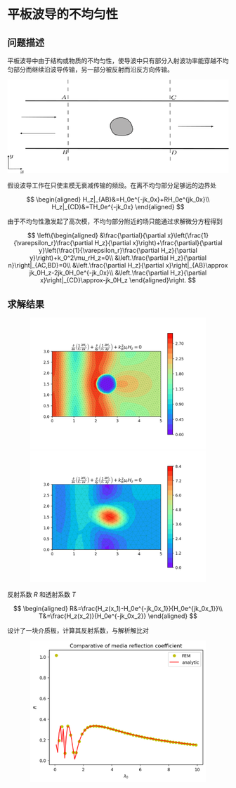 # 平板波导的不均匀性

## 问题描述

平板波导中由于结构或物质的不均匀性，使导波中只有部分入射波功率能穿越不均匀部分而继续沿波导传输，另一部分被反射而沿反方向传输。

<center>
    <img src="./images/平板波导散射.png" width=600>
</center>

假设波导工作在只使主模无衰减传输的频段。在离不均匀部分足够远的边界处

$$
\begin{aligned}
    H_z|_{AB}&=H_0e^{-jk_0x}+RH_0e^{jk_0x}\\
    H_z|_{CD}&=TH_0e^{-jk_0x}
\end{aligned}
$$

由于不均匀性激发起了高次模，不均匀部分附近的场只能通过求解微分方程得到

$$
\left\{\begin{aligned}
    &\frac{\partial}{\partial x}\left(\frac{1}{\varepsilon_r}\frac{\partial H_z}{\partial x}\right)+\frac{\partial}{\partial y}\left(\frac{1}{\varepsilon_r}\frac{\partial H_z}{\partial y}\right)+k_0^2\mu_rH_z=0\\
    &\left.\frac{\partial H_z}{\partial n}\right|_{AC,BD}=0\\
    &\left.\frac{\partial H_z}{\partial x}\right|_{AB}\approx jk_0H_z-2jk_0H_0e^{-jk_0x}\\
    &\left.\frac{\partial H_z}{\partial x}\right|_{CD}\approx-jk_0H_z
\end{aligned}\right.
$$

## 求解结果

<center class='half'>
    <img src="./images/圆形金属柱散射.png" width=400>
    <img src="./images/不规则介质柱散射.png" width=400>
</center>

反射系数 $R$ 和透射系数 $T$

$$
\begin{aligned}
    R&=\frac{H_z(x_1)-H_0e^{-jk_0x_1}}{H_0e^{jk_0x_1}}\\
    T&=\frac{H_z(x_2)}{H_0e^{-jk_0x_2}}
\end{aligned}
$$

设计了一块介质板，计算其反射系数，与解析解比对

<center>
    <img src="./images/介质板反射系数.png" width=400>
</center>

